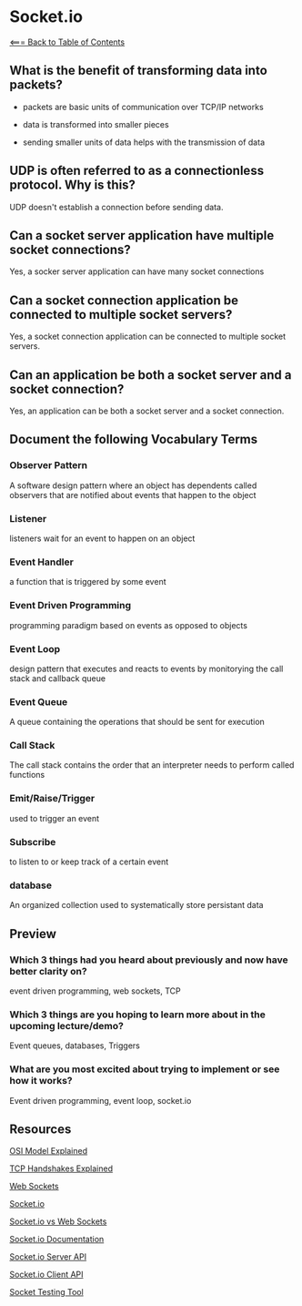 # Socket.io

[<=== Back to Table of Contents](https://peterjast.github.io/reading-notes/)

## What is the benefit of transforming data into packets?

* packets are basic units of communication over TCP/IP networks

* data is transformed into smaller pieces

* sending smaller units of data helps with the transmission of data

## UDP is often referred to as a connectionless protocol. Why is this?

UDP doesn't establish a connection before sending data.

## Can a socket server application have multiple socket connections?

Yes, a socker server application can have many socket connections

## Can a socket connection application be connected to multiple socket servers?

Yes, a socket connection application can be connected to multiple socket servers.

## Can an application be both a socket server and a socket connection?

Yes, an application can be both a socket server and a socket connection.

## Document the following Vocabulary Terms

### Observer Pattern

A software design pattern where an object has dependents called observers that are notified about events that happen to the object

### Listener

listeners wait for an event to happen on an object

### Event Handler

a function that is triggered by some event

### Event Driven Programming

programming paradigm based on events as opposed to objects

### Event Loop

design pattern that executes and reacts to events by monitorying the call stack and callback queue

### Event Queue

A queue containing the operations that should be sent for execution

### Call Stack

The call stack contains the order that an interpreter needs to perform called functions

### Emit/Raise/Trigger

used to trigger an event

### Subscribe

to listen to or keep track of a certain event

### database

An organized collection used to systematically store persistant data

## Preview

### Which 3 things had you heard about previously and now have better clarity on?

event driven programming, web sockets, TCP

### Which 3 things are you hoping to learn more about in the upcoming lecture/demo?

Event queues, databases, Triggers

### What are you most excited about trying to implement or see how it works?

Event driven programming, event loop, socket.io

## Resources

[OSI Model Explained](https://www.youtube.com/watch?v=vv4y_uOneC0)

[TCP Handshakes Explained](https://www.youtube.com/watch?v=xMtP5ZB3wSk)

[Web Sockets](https://en.wikipedia.org/wiki/WebSocket)

[Socket.io](https://www.tutorialspoint.com/socket.io/)

[Socket.io vs Web Sockets](https://www.educba.com/websocket-vs-socket-io/)

[Socket.io Documentation](https://socket.io/docs/)

[Socket.io Server API](https://socket.io/docs/server-api)

[Socket.io Client API](https://socket.io/docs/client-api)

[Socket Testing Tool](https://amritb.github.io/socketio-client-tool/)
